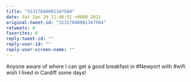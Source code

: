 ```yaml
---
title: "31317848001347584"
date: Sat Jan 29 11:48:51 +0000 2011
original-tweet-id: "31317848001347584"
retweets: 0
favorites: 0
reply-tweet-id: ""
reply-user-id: ""
reply-user-screen-name: ""
---
```

Anyone aware of where I can get a good breakfast in #Newport with #wifi wish I lived in Cardiff some days!
